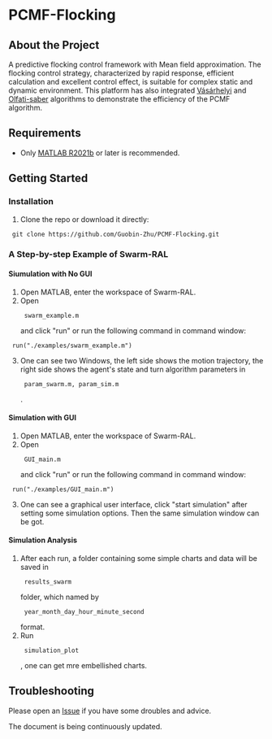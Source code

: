 # PCMF-Flocking
## About the Project

A predictive flocking control framework with Mean field approximation. The flocking control strategy, characterized by rapid response, efficient calculation and excellent control effect, is suitable for complex static and dynamic environment. This platform has also integrated [Vásárhelyi](https://www.science.org/doi/10.1126/scirobotics.aat3536)   and [Olfati-saber](https://ieeexplore.ieee.org/abstract/document/1605401) algorithms to demonstrate the efficiency of the PCMF algorithm.

## Requirements
* Only [MATLAB R2021b](https://www.mathworks.com/support/install-matlab.html?q=&page=1) or later is recommended.

## Getting Started
### Installation

1. Clone the repo or download it directly:
<pre><code> git clone https://github.com/Guobin-Zhu/PCMF-Flocking.git </code></pre>

### A Step-by-step Example of Swarm-RAL
#### Siumulation with No GUI
1. Open MATLAB, enter the workspace of Swarm-RAL.
2. Open <pre><code> swarm_example.m </code></pre> and click "run" or run the following command in command window:
<pre><code> run("./examples/swarm_example.m")</code></pre>
3. One can see two Windows, the left side shows the motion trajectory, the right side shows the agent's state and turn algorithm parameters in <pre><code> param_swarm.m, param_sim.m </code></pre>.

#### Simulation with GUI
1. Open MATLAB, enter the workspace of Swarm-RAL.
2. Open <pre><code> GUI_main.m </code></pre> and click "run" or run the following command in command window:
<pre><code> run("./examples/GUI_main.m")</code></pre>
3. One can see a graphical user interface, click "start simulation" after setting some simulation options. Then the same simulation window can be got.

#### Simulation Analysis
1. After each run, a folder containing some simple charts and data will be saved in <pre><code> results_swarm </code></pre> folder, which named by <pre><code> year_month_day_hour_minute_second </code></pre> format.
2. Run <pre><code> simulation_plot </code></pre>, one can get mre embellished charts.

## Troubleshooting
Please open an [Issue](https://github.com/micros-uav/CoFlyers/issues) if you have some droubles and advice.

The document is being continuously updated.
